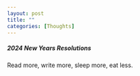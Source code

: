```yaml
---
layout: post
title: ""
categories: [Thoughts]
---
```


##### 2024 New Years Resolutions

Read more, write more, sleep more, eat less.